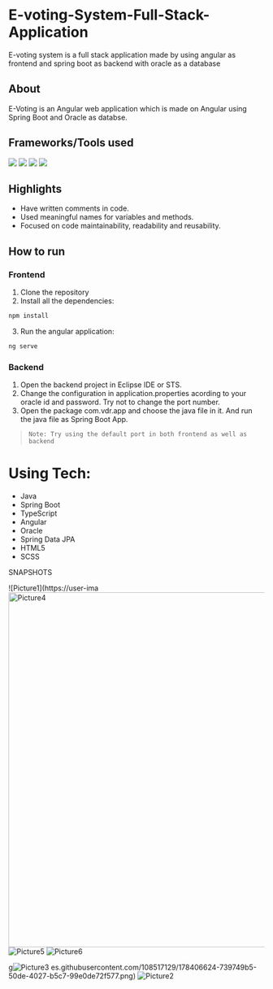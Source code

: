 # E-voting-System-Full-Stack-Application
E-voting system is a full stack application made by using angular as frontend and spring boot as backend with oracle as a database



## About
E-Voting is an Angular web application which is made on Angular using Spring Boot and Oracle as databse. 


## Frameworks/Tools used

![](https://img.shields.io/badge/Angular-DD0031?style=for-the-badge&logo=angular&logoColor=white)  ![](https://img.shields.io/badge/Spring-6AAD3D?style=for-the-badge&logo=spring&logoColor=white) ![](https://img.shields.io/badge/Java-FFFFFF?style=for-the-badge&logo=java&logoColor=red) ![](https://img.shields.io/badge/oracle-ed1c24?style=for-the-badge&logo=oracle&logoColor=white)

## Highlights

- Have written comments in code.
- Used meaningful names for variables and methods.
- Focused on code maintainability, readability and reusability.

## How to run

### Frontend
1. Clone the repository
2. Install all the dependencies: 

```sh
npm install
```

3. Run the angular application: 

```sh
ng serve
```

### Backend

1. Open the backend project in Eclipse IDE or STS.
2. Change the configuration in application.properties acording to your oracle id and password. Try not to change the port number.
3. Open the package com.vdr.app and choose the java file in it. And run the java file as Spring Boot App.

> ```Note: Try using the default port in both frontend as well as backend ```




# Using Tech:

* Java
* Spring Boot
* TypeScript
* Angular
* Oracle
* Spring Data JPA
* HTML5
* SCSS



SNAPSHOTS


![Picture1](https://user-ima<img width="698" alt="Picture4" src="https://user-images.githubusercontent.com/108517129/178406642-7515cd16-660b-4380-af0f-cce1d02219ae.png">![Picture5](https://user-images.githubusercontent.com/108517129/178406648-7ecd38de-e77c-498d-ac66-a5405c012a42.png)
![Picture6](https://user-images.githubusercontent.com/108517129/178406651-1f3add3c-864e-4474-a02b-cf73bf97004f.png)

g![Picture3](https://user-images.githubusercontent.com/108517129/178406640-bbf2af68-d332-4072-a170-9cd8c7d2eb9a.png)
es.githubusercontent.com/108517129/178406624-739749b5-50de-4027-b5c7-99e0de72f577.png)
![Picture2](https://user-images.githubusercontent.com/108517129/178406639-85c2d0f6-4e04-4666-9a34-2e84c4d5e232.png)
